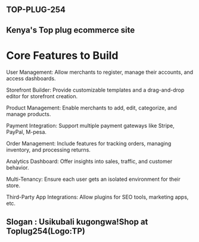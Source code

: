 ## TOP-PLUG-254
## Kenya's Top plug ecommerce site
# Core Features to Build
User Management: Allow merchants to register, manage their accounts, and access dashboards.

Storefront Builder: Provide customizable templates and a drag-and-drop editor for storefront creation.

Product Management: Enable merchants to add, edit, categorize, and manage products.

Payment Integration: Support multiple payment gateways like Stripe, PayPal, M-pesa.

Order Management: Include features for tracking orders, managing inventory, and processing returns.

Analytics Dashboard: Offer insights into sales, traffic, and customer behavior.

Multi-Tenancy: Ensure each user gets an isolated environment for their store.

Third-Party App Integrations: Allow plugins for SEO tools, marketing apps, etc.

## Slogan : Usikubali kugongwa!Shop at Toplug254(Logo:TP)